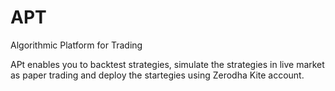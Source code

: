 # APT
Algorithmic Platform for Trading

APt enables you to backtest strategies, simulate the strategies in live market as paper trading and deploy the startegies using Zerodha Kite account.
